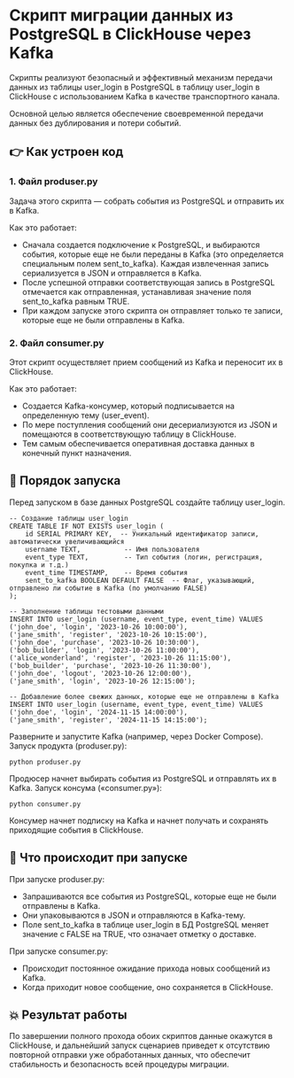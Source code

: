 # Скрипт миграции данных из PostgreSQL в ClickHouse через Kafka
Скрипты реализуют безопасный и эффективный механизм передачи данных из таблицы user_login в PostgreSQL в таблицу 
user_login в ClickHouse с использованием Kafka в качестве транспортного канала. 

Основной целью является обеспечение своевременной передачи данных без дублирования и потери событий.

## 👉 Как устроен код
### 1. Файл produser.py
Задача этого скрипта — собрать события из PostgreSQL и отправить их в Kafka.

Как это работает:
 - Сначала создается подключение к PostgreSQL, и выбираются события, которые еще не были переданы в Kafka (это определяется специальным полем sent_to_kafka).
Каждая извлеченная запись сериализуется в JSON и отправляется в Kafka.
 - После успешной отправки соответствующая запись в PostgreSQL отмечается как отправленная, устанавливая значение 
поля sent_to_kafka равным TRUE.
 - При каждом запуске этого скрипта он отправляет только те записи, которые еще не были отправлены в Kafka.

### 2. Файл consumer.py
Этот скрипт осуществляет прием сообщений из Kafka и переносит их в ClickHouse.

Как это работает:
 - Создается Kafka-консумер, который подписывается на определенную тему (user_event).
 - По мере поступления сообщений они десериализуются из JSON и помещаются в соответствующую таблицу в ClickHouse.
 - Тем самым обеспечивается оперативная доставка данных в конечный пункт назначения.


## 🔹 Порядок запуска
Перед запуском в базе данных PostgreSQL создайте таблицу user_login.
```
-- Создание таблицы user_login
CREATE TABLE IF NOT EXISTS user_login (
    id SERIAL PRIMARY KEY,  -- Уникальный идентификатор записи, автоматически увеличивающийся
    username TEXT,           -- Имя пользователя
    event_type TEXT,         -- Тип события (логин, регистрация, покупка и т.д.)
    event_time TIMESTAMP,    -- Время события
    sent_to_kafka BOOLEAN DEFAULT FALSE  -- Флаг, указывающий, отправлено ли событие в Kafka (по умолчанию FALSE)
);

-- Заполнение таблицы тестовыми данными
INSERT INTO user_login (username, event_type, event_time) VALUES
('john_doe', 'login', '2023-10-26 10:00:00'),
('jane_smith', 'register', '2023-10-26 10:15:00'),
('john_doe', 'purchase', '2023-10-26 10:30:00'),
('bob_builder', 'login', '2023-10-26 11:00:00'),
('alice_wonderland', 'register', '2023-10-26 11:15:00'),
('bob_builder', 'purchase', '2023-10-26 11:30:00'),
('john_doe', 'logout', '2023-10-26 12:00:00'),
('jane_smith', 'login', '2023-10-26 12:15:00');

-- Добавление более свежих данных, которые еще не отправлены в Kafka
INSERT INTO user_login (username, event_type, event_time) VALUES
('john_doe', 'login', '2024-11-15 14:00:00'),
('jane_smith', 'register', '2024-11-15 14:15:00');
```
Разверните и запустите Kafka (например, через Docker Compose).
Запуск продукта (produser.py):

``` 
python produser.py 
```
Продюсер начнет выбирать события из PostgreSQL и отправлять их в Kafka.
Запуск консума («consumer.py»):
```
python consumer.py
```
Консумер начнет подписку на Kafka и начнет получать и сохранять приходящие события в ClickHouse.

## 🔶 Что происходит при запуске
При запуске produser.py:
 - Запрашиваются все события из PostgreSQL, которые еще не были отправлены в Kafka.
 - Они упаковываются в JSON и отправляются в Kafka-тему.
 - Поле sent_to_kafka в таблице user_login в БД PostgreSQL меняет значение с FALSE на TRUE, что означает отметку о доставке.

При запуске consumer.py:
 - Происходит постоянное ожидание прихода новых сообщений из Kafka.
 - Когда приходит новое сообщение, оно сохраняется в ClickHouse.

## 💥 Результат работы
По завершении полного прохода обоих скриптов данные окажутся в ClickHouse, и дальнейший запуск сценариев приведет к 
отсутствию повторной отправки уже обработанных данных, что обеспечит стабильность и безопасность всей 
процедуры миграции.



